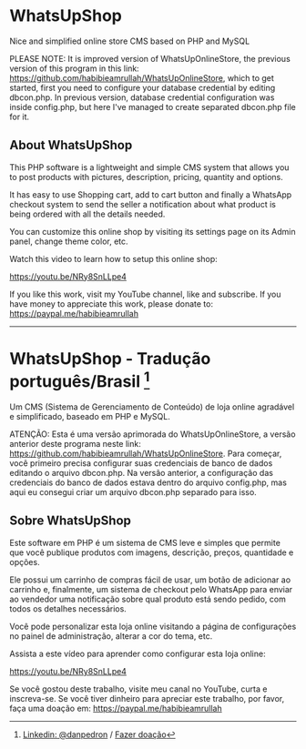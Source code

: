 # WhatsUpShop
Nice and simplified online store CMS based on PHP and MySQL

PLEASE NOTE: It is improved version of WhatsUpOnlineStore, the previous version of this program in this link: https://github.com/habibieamrullah/WhatsUpOnlineStore, which to get started, first you need to configure your database credential by editing dbcon.php. In previous version, database credential configuration was inside config.php, but here I've managed to create separated dbcon.php file for it.

## About WhatsUpShop

This PHP software is a lightweight and simple CMS system that allows you to post products with pictures, description, pricing, quantity and options.

It has easy to use Shopping cart, add to cart button and finally a WhatsApp checkout system to send the seller a notification about what product is being ordered with all the details needed.

You can customize this online shop by visiting its settings page on its Admin panel, change theme color, etc.

Watch this video to learn how to setup this online shop:

https://youtu.be/NRy8SnLLpe4

If you like this work, visit my YouTube channel, like and subscribe. If you have money to appreciate this work, please donate to: https://paypal.me/habibieamrullah

---

# WhatsUpShop - Tradução português/Brasil [^1]
Um CMS (Sistema de Gerenciamento de Conteúdo) de loja online agradável e simplificado, baseado em PHP e MySQL.

ATENÇÃO: Esta é uma versão aprimorada do WhatsUpOnlineStore, a versão anterior deste programa neste link: https://github.com/habibieamrullah/WhatsUpOnlineStore. Para começar, você primeiro precisa configurar suas credenciais de banco de dados editando o arquivo dbcon.php. Na versão anterior, a configuração das credenciais do banco de dados estava dentro do arquivo config.php, mas aqui eu consegui criar um arquivo dbcon.php separado para isso.

## Sobre WhatsUpShop

Este software em PHP é um sistema de CMS leve e simples que permite que você publique produtos com imagens, descrição, preços, quantidade e opções.

Ele possui um carrinho de compras fácil de usar, um botão de adicionar ao carrinho e, finalmente, um sistema de checkout pelo WhatsApp para enviar ao vendedor uma notificação sobre qual produto está sendo pedido, com todos os detalhes necessários.

Você pode personalizar esta loja online visitando a página de configurações no painel de administração, alterar a cor do tema, etc.

Assista a este vídeo para aprender como configurar esta loja online:

https://youtu.be/NRy8SnLLpe4

Se você gostou deste trabalho, visite meu canal no YouTube, curta e inscreva-se. Se você tiver dinheiro para apreciar este trabalho, por favor, faça uma doação em: https://paypal.me/habibieamrullah

[^1]: [Linkedin: @danpedron](https://www.linkedin.com/in/danpedron/) / [Fazer doação](https://www.paypal.com/donate/?hosted_button_id=GG8S3BDLRQ66S)
